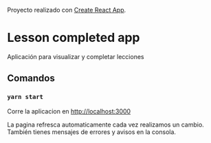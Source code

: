 Proyecto realizado con [Create React App](https://github.com/facebook/create-react-app).

# Lesson completed app

Aplicación para visualizar y completar lecciones

## Comandos

### `yarn start`

Corre la aplicacion en [http://localhost:3000](http://localhost:3000)

La pagina refresca automaticamente cada vez realizamos un cambio.<br />
También tienes mensajes de errores y avisos en la consola.

